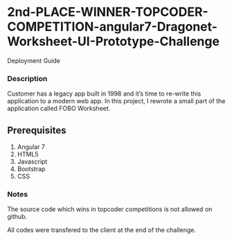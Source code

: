 # 2nd-PLACE-WINNER-TOPCODER-COMPETITION-angular7-Dragonet-Worksheet-UI-Prototype-Challenge
Deployment Guide

### Description
Customer has a legacy app built in 1998 and it’s time to re-write this application to a modern web app. In this project, I rewrote a small part of the application called FOBO Worksheet.

## Prerequisites
1. Angular 7
2. HTML5
3. Javascript
4. Bootstrap
5. CSS


### Notes

The source code which wins in topcoder competitions is not allowed on github.

All codes were transfered to the client at the end of the challenge.
